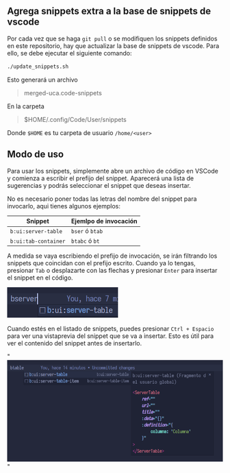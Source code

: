 ## Agrega snippets extra a la base de snippets de vscode

Por cada vez que se haga `git pull` o se modifiquen los snippets definidos en este repositorio, hay que actualizar la base de snippets de vscode.
Para ello, se debe ejecutar el siguiente comando:

```bash
./update_snippets.sh
```
Esto generará un archivo 
> merged-uca.code-snippets

En la carpeta 
> $HOME/.config/Code/User/snippets

Donde `$HOME` es tu carpeta de usuario `/home/<user>`

## Modo de uso
Para usar los snippets, simplemente abre un archivo de código en VSCode y comienza a escribir el prefijo del snippet. Aparecerá una lista de sugerencias y podrás seleccionar el snippet que deseas insertar.

No es necesario poner todas las letras del nombre del snippet para invocarlo, aqui tienes algunos ejemplos:

| Snippet | Ejemlpo de invocación |
|---------|---------|
|`b:ui:server-table`| `bser` ó `btab`|
|`b:ui:tab-container`| `btabc` ó `bt`|

A medida se vaya escribiendo el prefijo de invocación, se irán filtrando los snippets que coincidan con el prefijo escrito. Cuando ya lo tengas, presionar `Tab` o desplazarte con las flechas y presionar `Enter` para insertar el snippet en el código.


![1](docs/images/1.png)

Cuando estés en el listado de snippets, puedes presionar `Ctrl + Espacio` para ver una vistaprevia del snippet que se va a insertar. Esto es útil para ver el contenido del snippet antes de insertarlo.

"![2](docs/images/2.png)"
